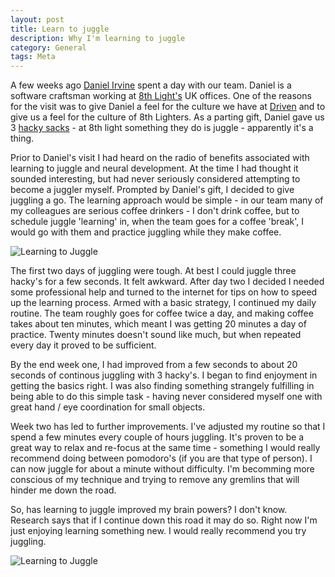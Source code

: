```yaml
---
layout: post
title: Learn to juggle
description: Why I'm learning to juggle
category: General
tags: Meta
---
```

A few weeks ago [Daniel Irvine](https://twitter.com/d_ir) spent a day with our team. Daniel is a software craftsman working at [8th Light's](https://8thlight.com/) UK offices. One of the reasons for the visit was to give Daniel a feel for the culture we have at [Driven](http://drivenalliance.com/) and to give us a feel for the culture of 8th Lighters. As a parting gift, Daniel gave us 3 [hacky sacks](https://en.wikipedia.org/wiki/Hacky_Sack) - at 8th light something they do is juggle - apparently it's a thing. 

Prior to Daniel's visit I had heard on the radio of benefits associated with learning to juggle and neural development. At the time I had thought it sounded interesting, but had never seriously considered attempting to become a juggler myself. Prompted by Daniel's gift, I decided to give juggling a go. The learning approach would be simple - in our team many of my colleagues are serious coffee drinkers - I don't drink coffee, but to schedule juggle 'learning' in, when the team goes for a coffee 'break', I would go with them and practice juggling while they make coffee.

<img class="img-responsive" alt="Learning to Juggle" src="{{ site.url }}/assets/images/Juggling-3-ball-cascade.gif">

The first two days of juggling were tough. At best I could juggle three hacky's for a few seconds. It felt awkward. After day two I decided I needed some professional help and turned to the internet for tips on how to speed up the learning process. Armed with a basic strategy, I continued my daily routine. The team roughly goes for coffee twice a day, and making coffee takes about ten minutes, which meant I was getting 20 minutes a day of practice. Twenty minutes doesn't sound like much, but when repeated every day it proved to be sufficient.

By the end week one, I had improved from a few seconds to about 20 seconds of continous juggling with 3 hacky's. I began to find enjoyment in getting the basics right. I was also finding something strangely fulfilling in being able to do this simple task - having never considered myself one with great hand / eye coordination for small objects. 

Week two has led to further improvements. I've adjusted my routine so that I spend a few minutes every couple of hours juggling. It's proven to be a great way to relax and re-focus at the same time - something I would really recommend doing between pomodoro's (if you are that type of person). I can now juggle for about a minute without difficulty. I'm becomming more conscious of my technique and trying to remove any gremlins that will hinder me down the road.

So, has learning to juggle improved my brain powers? I don't know. Research says that if I continue down this road it may do so. Right now I'm just enjoying learning something new. I would really recommend you try juggling.

<img class="img-responsive" alt="Learning to Juggle" src="{{ site.url }}/assets/images/Juggle-Hacky.jpg">

